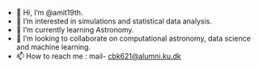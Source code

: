 - 👋 Hi, I’m @amit19th.
- 👀 I’m interested in simulations and statistical data analysis.
- 🌱 I’m currently learning Astronomy.
- 💞️ I’m looking to collaborate on computational astronomy, data science and machine learning.
- 📫 How to reach me : mail- cbk621@alumni.ku.dk 

<!---
amit19th/amit19th is a ✨ special ✨ repository because its `README.md` (this file) appears on your GitHub profile.
You can click the Preview link to take a look at your changes.
--->
